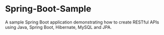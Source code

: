 # Spring-Boot-Sample
A sample Spring Boot application demonstrating how to create RESTful APIs using Java, Spring Boot, Hibernate, MySQL and JPA.
